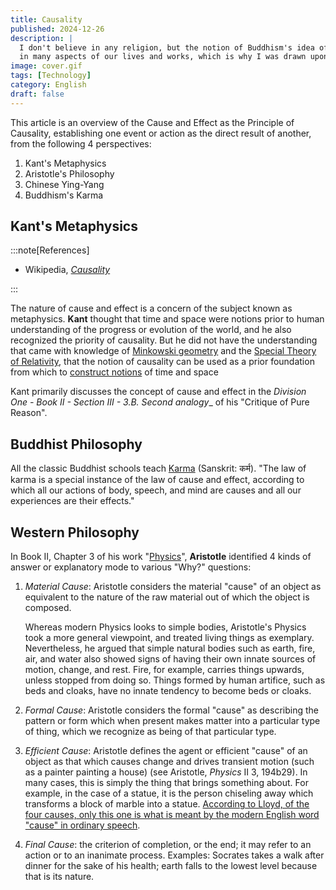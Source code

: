 ```yaml
---
title: Causality
published: 2024-12-26
description: |
  I don't believe in any religion, but the notion of Buddhism's idea of Karma, i.e. cause and effect, seems to prevail
  in many aspects of our lives and works, which is why I was drawn upon this topic of "Causality"
image: cover.gif
tags: [Technology]
category: English
draft: false
---
```


This article is an overview of the Cause and Effect as the Principle of Causality, establishing one event or action as
the direct result of another, from the following 4 perspectives:

1. Kant's Metaphysics
2. Aristotle's Philosophy
3. Chinese Ying-Yang
4. Buddhism's Karma

Kant's  Metaphysics
-------------------

:::note[References]

- Wikipedia, [_Causality_](https://en.wikipedia.org/wiki/Causality)

:::

The nature of cause and effect is a concern of the subject known as metaphysics. __Kant__ thought that time and space
were notions prior to human understanding of the progress or evolution of the world, and he also recognized the priority
of causality. But he did not have the understanding that came with knowledge of [Minkowski geometry] and the
[Special Theory of Relativity], that the notion of causality can be used as a prior foundation from which to
[construct notions](https://en.wikipedia.org/wiki/Causal_structure) of time and space

Kant primarily discusses the concept of cause and effect in the _Division One - Book II - Section III - 3.B. Second
analogy__ of his "Critique of Pure Reason".

Buddhist Philosophy
-------------------

All the classic Buddhist schools teach [Karma](https://en.wikipedia.org/wiki/Karma) (Sanskrit: कर्म). "The law of karma is a special instance of the law of cause and effect, according to which all our actions of body, speech, and mind are causes and all our experiences are their effects."

Western Philosophy
------------------

In Book II, Chapter 3 of his work "[Physics](https://trello.com/c/fIM7TADB)", __Aristotle__ identified 4 kinds of answer
or explanatory mode to various "Why?" questions:

1. _Material Cause_: Aristotle considers the material "cause" of an object as equivalent to the nature of the raw
   material out of which the object is composed.

   Whereas modern Physics looks to simple bodies, Aristotle's Physics took a more general viewpoint, and treated living 
   things as exemplary. Nevertheless, he argued that simple natural bodies such as earth, fire, air, and water also
   showed signs of having their own innate sources of motion, change, and rest. Fire, for example, carries things
   upwards, unless stopped from doing so. Things formed by human artifice, such as beds and cloaks, have no innate
   tendency to become beds or cloaks.

2. _Formal Cause_: Aristotle considers the formal "cause" as describing the pattern or form which when present makes
   matter into a particular type of thing, which we recognize as being of that particular type.
3. _Efficient Cause_: Aristotle defines the agent or efficient "cause" of an object as that which causes change and
   drives transient motion (such as a painter painting a house) (see Aristotle, _Physics_ II 3, 194b29). In many cases,
   this is simply the thing that brings something about. For example, in the case of a statue, it is the person
   chiseling away which transforms a block of marble into a statue. [According to Lloyd, of the four causes, only this
   one is what is meant by the modern English word "cause" in ordinary speech](https://trello.com/c/V3QZplQN).
4. _Final Cause_: the criterion of completion, or the end; it may refer to an action or to an inanimate process.
   Examples: Socrates takes a walk after dinner for the sake of his health; earth falls to the lowest level because that
   is its nature.

[Minkowski geometry]: https://en.wikipedia.org/wiki/Minkowski_space#Causal_structure
[Special Theory of Relativity]: https://github.com/QubitPi/general-relativity
